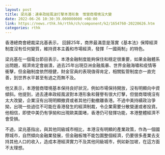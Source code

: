 ```yaml
---
layout: post
title: 梁兆基：連串政經風波打擊本港形象　惟營商環境沒大變
date: 2022-06-26 10:30:39.000000000 +08:00
link: https://news.rthk.hk/rthk/ch/component/k2/1654760-20220626.htm
categories: rthk
---
```


香港總商會總裁梁兆基表示， 回歸25年，商界最滿意是落實《基本法》保障經濟制度沒有任何變質，維持資本主義和市場經濟，發揮「一國兩制」的特色。

梁兆基在一個電台節目表示，本港金融制度能夠保住和穩定很重要，如果金融體系出問題，經濟肯定會崩潰，過去25年出現亞洲金融風暴、世界金融海嘯和疫情等衝擊，但金融制度依然穩健，財金官員的表現值得肯定，相關監管制度亦一直完善，到世界水平甚至有過之而無不及。

他又表示，本港營商環境基本保持良好狀況，例如市場保持開放，沒有明顯向中資傾斜。他提到，過去連串政經風波對本港形象和聲譽有很大打擊，但營商環境沒有太大改變，企業沒有出現明顯撤資或者其他行動撤離香港。不過中美持續政治爭拗，出現一些過往不可能在香港發生的經濟制裁，令企業需要分散營運或者投資。他相信，即使中美仍有爭拗和出現歐美圍堵，香港仍可發揮功能，本港整體經濟不會受損。

不過，梁兆基指出，與其他同級城市相比，本港沒有明顯的產業政策，作為一個國際城市，自然傾向金融業發展，但金融板塊不能包圍整個經濟，仍要很多產業去支持其他人口的收入，造成本港經濟實力不及其他同級城市，例如新加坡，在這方面不太理想。

